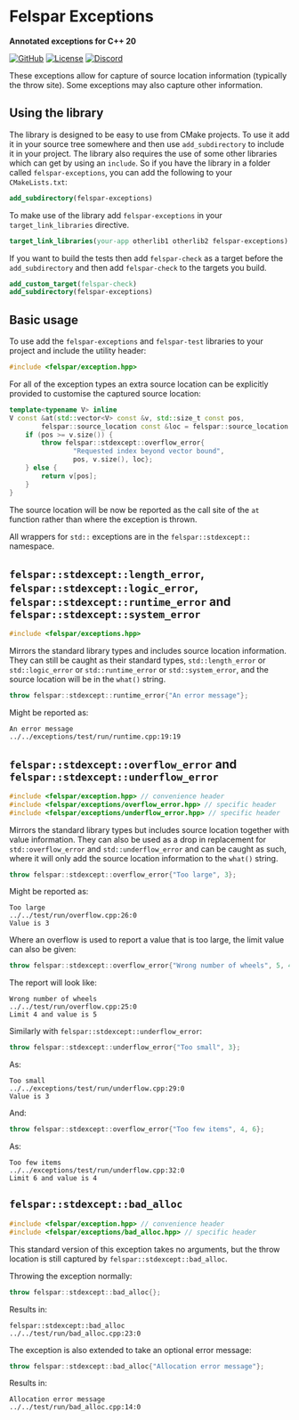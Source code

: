 # Felspar Exceptions

**Annotated exceptions for C++ 20**

[![GitHub](https://badgen.net/badge/Github/felspar-exceptions/green?icon=github)](https://github.com/Felspar/io)
[![License](https://badgen.net/github/license/Felspar/io)](https://github.com/Felspar/exceptions/blob/main/LICENSE_1_0.txt)
[![Discord](https://badgen.net/badge/icon/discord?icon=discord&label)](https://discord.gg/tKSabUa52v)

These exceptions allow for capture of source location information (typically the throw site). Some exceptions may also capture other information.


## Using the library

The library is designed to be easy to use from CMake projects. To use it add it in your source tree somewhere and then use `add_subdirectory` to include it in your project. The library also requires the use of some other libraries which can get by using an `include`. So if you have the library in a folder called `felspar-exceptions`, you can add the following to your `CMakeLists.txt`:

```cmake
add_subdirectory(felspar-exceptions)
```

To make use of the library add `felspar-exceptions` in your `target_link_libraries` directive.

```cmake
target_link_libraries(your-app otherlib1 otherlib2 felspar-exceptions)
```

If you want to build the tests then add `felspar-check` as a target before the `add_subdirectory` and then add `felspar-check` to the targets you build.

```cmake
add_custom_target(felspar-check)
add_subdirectory(felspar-exceptions)
```


## Basic usage

To use add the `felspar-exceptions` and `felspar-test` libraries to your project and include the utility header:

```cpp
#include <felspar/exception.hpp>
```

For all of the exception types an extra source location can be explicitly provided to customise the captured source location:

```cpp
template<typename V> inline
V const &at(std::vector<V> const &v, std::size_t const pos,
        felspar::source_location const &loc = felspar::source_location::current()) {
    if (pos >= v.size()) {
        throw felspar::stdexcept::overflow_error{
                "Requested index beyond vector bound",
                pos, v.size(), loc};
    } else {
        return v[pos];
    }
}
```

The source location will be now be reported as the call site of the `at` function rather than where the exception is thrown.

All wrappers for `std::` exceptions are in the `felspar::stdexcept::` namespace.


## `felspar::stdexcept::length_error`, `felspar::stdexcept::logic_error`, `felspar::stdexcept::runtime_error` and `felspar::stdexcept::system_error`

```cpp
#include <felspar/exceptions.hpp>
```

Mirrors the standard library types and includes source location information. They can still be caught as their standard types, `std::length_error` or `std::logic_error` or `std::runtime_error` or `std::system_error`, and the source location will be in the `what()` string.

```cpp
throw felspar::stdexcept::runtime_error{"An error message"};
```

Might be reported as:

    An error message
    ../../exceptions/test/run/runtime.cpp:19:19


## `felspar::stdexcept::overflow_error` and `felspar::stdexcept::underflow_error`

```cpp
#include <felspar/exception.hpp> // convenience header
#include <felspar/exceptions/overflow_error.hpp> // specific header
#include <felspar/exceptions/underflow_error.hpp> // specific header
```

Mirrors the standard library types but includes source location together with value information. They can also be used as a drop in replacement for `std::overflow_error` and `std::underflow_error` and can be caught as such, where it will only add the source location information to the `what()` string.

```cpp
throw felspar::stdexcept::overflow_error{"Too large", 3};
```

Might be reported as:

    Too large
    ../../test/run/overflow.cpp:26:0
    Value is 3

Where an overflow is used to report a value that is too large, the limit value can also be given:

```cpp
throw felspar::stdexcept::overflow_error{"Wrong number of wheels", 5, 4};
```

The report will look like:

    Wrong number of wheels
    ../../test/run/overflow.cpp:25:0
    Limit 4 and value is 5

Similarly with `felspar::stdexcept::underflow_error`:

```cpp
throw felspar::stdexcept::underflow_error{"Too small", 3};
```

As:

    Too small
    ../../exceptions/test/run/underflow.cpp:29:0
    Value is 3

And:

```cpp
throw felspar::stdexcept::overflow_error{"Too few items", 4, 6};
```

As:

    Too few items
    ../../exceptions/test/run/underflow.cpp:32:0
    Limit 6 and value is 4


## `felspar::stdexcept::bad_alloc`

```cpp
#include <felspar/exception.hpp> // convenience header
#include <felspar/exceptions/bad_alloc.hpp> // specific header
```

This standard version of this exception takes no arguments, but the throw location is still captured by `felspar::stdexcept::bad_alloc`.

Throwing the exception normally:

```cpp
throw felspar::stdexcept::bad_alloc{};
```

Results in:

    felspar::stdexcept::bad_alloc
    ../../test/run/bad_alloc.cpp:23:0

The exception is also extended to take an optional error message:

```cpp
throw felspar::stdexcept::bad_alloc{"Allocation error message"};
```

Results in:

    Allocation error message
    ../../test/run/bad_alloc.cpp:14:0
